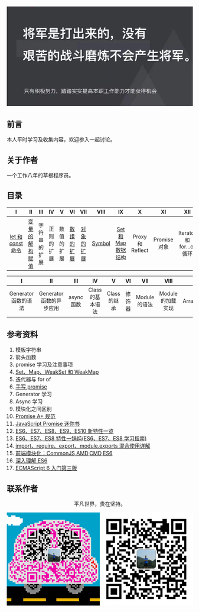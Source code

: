 ![image](./img/timg.jpg)
<br>

## 前言

本人平时学习及收集内容，欢迎参入一起讨论。

## 关于作者

一个工作八年的草根程序员。

## 目录

|         I         |       II       |     III      |     IV     |     V      |     VI     |    VII     |  VIII  |         IX          |        X         |      XI      |            XII            |
| :---------------: | :------------: | :----------: | :--------: | :--------: | :--------: | :--------: | :----: | :-----------------: | :--------------: | :----------: | :-----------------------: |
| [let 和 const 命令](https://github.com/cs-learning-record/javascript-series/blob/master/es6/let%E5%92%8Cconst%E5%91%BD%E4%BB%A4.md) | [变量的解构赋值](https://github.com/cs-learning-record/javascript-series/blob/master/es6/%E5%8F%98%E9%87%8F%E7%9A%84%E8%A7%A3%E6%9E%84%E8%B5%8B%E5%80%BC.md) | 字符串的扩展 | 正则的扩展 | 数值的扩展 | [数组的扩展](https://github.com/cs-learning-record/javascript-series/blob/master/es6/%E6%95%B0%E7%BB%84%E7%9A%84%E6%89%A9%E5%B1%95.md) | [对象的扩展](https://github.com/cs-learning-record/javascript-series/blob/master/es6/%E5%AF%B9%E8%B1%A1%E7%9A%84%E6%89%A9%E5%B1%95.md) | [Symbol](https://github.com/cs-learning-record/javascript-series/blob/master/es6/Symbol.md) | [Set 和 Map 数据结构](https://github.com/cs-learning-record/javascript-series/blob/master/es6/Set和Map数据结构.md) | Proxy 和 Reflect | Promise 对象 | Iterator 和 for...of 循环 |

|          I           |            II            |    III     |        IV        |      V       |   VI   |      VII      |       VIII        |     IX      |X      |
| :------------------: | :----------------------: | :--------: | :--------------: | :----------: | :----: | :-----------: | :---------------: | :---------: |:---------: |
| Generator 函数的语法 | Generator 函数的异步应用 | async 函数 | Class 的基本语法 | Class 的继承 | 修饰器 | Module 的语法 | Module 的加载实现 | ArrayBuffer |[函数扩展](https://github.com/cs-learning-record/javascript-series/blob/master/es6/%E5%87%BD%E6%95%B0%E6%89%A9%E5%B1%95.md)|

## 参考资料

1. 模板字符串
2. 箭头函数
3. promise 学习及注意事项
4. [Set、Map、WeakSet 和 WeakMap](https://github.com/sisterAn/blog/issues/24)
5. 迭代器与 for of
6. [手写 promise](https://github.com/xieranmaya/blog/issues/3)
7. Generator 学习
8. Async 学习
9. 模块化之间区别
10. [Promise A+ 规范](https://malcolmyu.github.io/2015/06/12/Promises-A-Plus/)
11. [JavaScript Promise 迷你书](http://liubin.org/promises-book/)
12. [ES6、ES7、ES8、ES9、ES10 新特性一览](https://juejin.im/post/5ca2e1935188254416288eb2)
13. [ES6、ES7、ES8 特性一锅炖(ES6、ES7、ES8 学习指南)](https://juejin.im/post/5b9cb3336fb9a05d290ee47e)
14. [import、require、export、module.exports 混合使用详解](https://juejin.im/post/5a2e5f0851882575d42f5609)
15. [前端模块化：CommonJS,AMD,CMD,ES6](https://juejin.im/post/5aaa37c8f265da23945f365c)
16. [深入理解 ES6](https://github.com/hyy1115/ES6-learning)
17. [ECMAScript 6 入门第三版](https://yjhenan.gitbooks.io/-ecmascript-6/content/)

## 联系作者

<div align="center">
    <p>
        平凡世界，贵在坚持。
    </p>
    <img src="./img/contact.png" />
</div>
